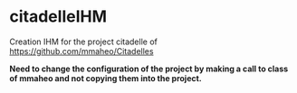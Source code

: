# citadelleIHM
Creation IHM for the project citadelle of https://github.com/mmaheo/Citadelles

**Need to change the configuration of the project by making a call to class of mmaheo and not copying them into the project.**
